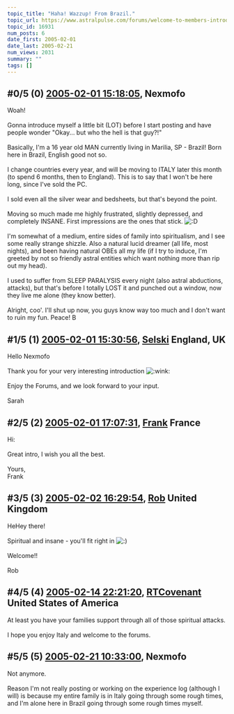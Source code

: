 ```yaml
---
topic_title: "Haha! Wazzup! From Brazil."
topic_url: https://www.astralpulse.com/forums/welcome-to-members-introductions!/haha%21-wazzup%21-from-brazil
topic_id: 16931
num_posts: 6
date_first: 2005-02-01
date_last: 2005-02-21
num_views: 2031
summary: ""
tags: []
---
```


## \#0/5 (0) [2005-02-01 15:18:05](https://www.astralpulse.com/forums/index.php?msg=146334), Nexmofo  ##
<section>
Woah!
<br>
<br>
Gonna introduce myself a little bit (LOT) before I start posting and have people wonder "Okay... but who the hell is that guy?!"
<br>
<br>
Basically, I'm a 16 year old MAN currently living in Marilia, SP - Brazil! Born here in Brazil, English good not so.
<br>
<br>
I change countries every year, and will be moving to ITALY later this month (to spend 6 months, then to England). This is to say that I won't be here long, since I've sold the PC.
<br>
<br>
I sold even all the silver wear and bedsheets, but that's beyond the point.
<br>
<br>
Moving so much made me highly frustrated, slightly depressed, and completely INSANE. First impressions are the ones that stick.
<img alt=":D" class="smiley" src="https://www.astralpulse.com/forums/Smileys/fugue/cheesy.png" title="Cheesy"/>
<br>
<br>
I'm somewhat of a medium, entire sides of family into spiritualism, and I see some really strange shizzle. Also a natural lucid dreamer (all life, most nights), and been having natural OBEs all my life (if I try to induce, I'm greeted by not so friendly astral entities which want nothing more than rip out my head).
<br>
<br>
I used to suffer from SLEEP PARALYSIS every night (also astral abductions, attacks), but that's before I totally LOST it and punched out a window, now they live me alone (they know better).
<br>
<br>
Alright, coo'. I'll shut up now, you guys know way too much and I don't want to ruin my fun. Peace! B
</section>

## \#1/5 (1) [2005-02-01 15:30:56](https://www.astralpulse.com/forums/index.php?msg=146338), [Selski](https://www.astralpulse.com/forums/profile/?u=6012) England, UK ##
<section>
Hello Nexmofo
<br>
<br>
Thank you for your very interesting introduction
<img alt=":wink:" class="smiley" src="https://www.astralpulse.com/forums/Smileys/fugue/wink.png" title="Wink"/>
<br>
<br>
Enjoy the Forums, and we look forward to your input.
<br>
<br>
Sarah
</section>

## \#2/5 (2) [2005-02-01 17:07:31](https://www.astralpulse.com/forums/index.php?msg=146368), [Frank](https://www.astralpulse.com/forums/profile/?u=359) France ##
<section>
Hi:
<br>
<br>
Great intro, I wish you all the best.
<br>
<br>
Yours,
<br>
Frank
</section>

## \#3/5 (3) [2005-02-02 16:29:54](https://www.astralpulse.com/forums/index.php?msg=146545), [Rob](https://www.astralpulse.com/forums/profile/?u=65) United Kingdom ##
<section>
HeHey there!
<br>
<br>
Spiritual and insane - you'll fit right in
<img alt=":)" class="smiley" src="https://www.astralpulse.com/forums/Smileys/fugue/smiley.png" title="Smiley"/>
<br>
<br>
Welcome!!
<br>
<br>
Rob
</section>

## \#4/5 (4) [2005-02-14 22:21:20](https://www.astralpulse.com/forums/index.php?msg=149525), [RTCovenant](https://www.astralpulse.com/forums/profile/?u=8389) United States of America ##
<section>
At least you have your families support through all of those spiritual attacks.
<br>
<br>
I hope you enjoy Italy and welcome to the forums.
</section>

## \#5/5 (5) [2005-02-21 10:33:00](https://www.astralpulse.com/forums/index.php?msg=151175), Nexmofo  ##
<section>
Not anymore.
<br>
<br>
Reason I'm not really posting or working on the experience log (although I will) is because my entire family is in Italy going through some rough times, and I'm alone here in Brazil going through some rough times myself.
</section>